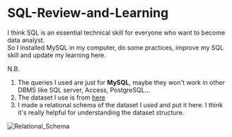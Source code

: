 # SQL-Review-and-Learning

I think SQL is an essential technical skill for everyone who want to become data analyst.  
So I installed MySQL in my computer, do some practices, improve my SQL skill and update my learning here.  

N.B. 

1. The queries I used are just for **MySQL**, maybe they won't work in other DBMS like SQL server, Access, PostgreSQL...
2. The dataset I use is from [here]('forta.com/books/0672336073/')
3. I made a relational schema of the dataset I used and put it here. I think it's really helpful for understanding the dataset structure.

![Relational_Schema]("E:\Data_analysis_learning\SQL\MySQL\SQL_in_10_minutes_practice\erdplus-diagram-withbackground.png")
     

